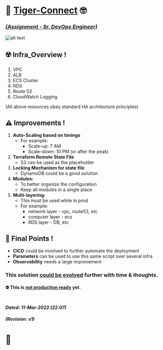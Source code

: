 # :wave: <ins>**Tiger-Connect**</ins> :nerd_face:
### <ins>_(Assignment - Sr. DevOps Engineer)_</ins>

![alt text](https://github.com/Ashuv786/tiger_connect/blob/main/My_Architecture_Board.jpg?raw=true)

## :radioactive: **Infra_Overview !**
1. VPC
2. ALB
3. ECS Cluster
4. RDS
5. Route 53
6. CloudWatch Logging

(All above resources obey standard HA architecture principles)

## :warning: **Improvements !**
1. **Auto-Scaling based on timings**
   * For example:
     * Scale-up: 7 AM
     * Scale-down: 10 PM (or after the peak)
2. **Terraform Remote State File**
   * S3 can be used as the placeholder
3. **Locking Mechanism for state file**
   * DynamoDB could be a good solution
4. **Modules:**
   * To better organize the configuration
   * Keep all modules in a single place
5. **Multi-layering:**
   * This must be used while in prod
   * For example:
     * network layer - vpc, route53, etc
     * computer layer - ecs
     * RDS layer - DB, etc


## :thought_balloon: **Final Points !**
* **CICD** could be involved to further automate the deployment
* **Parameters** can be used to use this same script over several infra
* **Observability** needs a large improvement

###
### This solution <ins>could be evolved</ins> further with time & thoughts.
#### :no_entry: This is <ins>not production ready</ins> yet.
#
#### _Dated: 11-Mar-2022 (22:07)_
#### _(Revision: v1)_

# :vulcan_salute:
